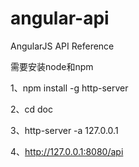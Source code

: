 # angular-api
AngularJS API Reference

需要安装node和npm

1、npm install -g http-server

2、cd doc

3、http-server -a 127.0.0.1

4、http://127.0.0.1:8080/api
